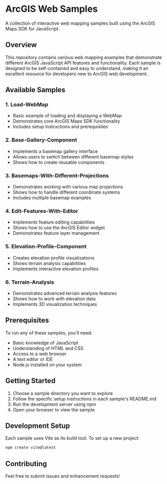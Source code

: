 # ArcGIS Web Samples

A collection of interactive web mapping samples built using the ArcGIS Maps SDK for JavaScript.

## Overview

This repository contains various web mapping examples that demonstrate different ArcGIS JavaScript API features and functionality. Each sample is designed to be self-contained and easy to understand, making it an excellent resource for developers new to ArcGIS web development.

## Available Samples

### 1. Load-WebMap
- Basic example of loading and displaying a WebMap
- Demonstrates core ArcGIS Maps SDK functionality
- Includes setup instructions and prerequisites

### 2. Base-Gallery-Component
- Implements a basemap gallery interface
- Allows users to switch between different basemap styles
- Shows how to create reusable components

### 3. Basemaps-With-Different-Projections
- Demonstrates working with various map projections
- Shows how to handle different coordinate systems
- Includes multiple basemap examples

### 4. Edit-Features-With-Editor
- Implements feature editing capabilities
- Shows how to use the ArcGIS Editor widget
- Demonstrates feature layer management

### 5. Elevation-Profile-Component
- Creates elevation profile visualizations
- Shows terrain analysis capabilities
- Implements interactive elevation profiles

### 6. Terrain-Analysis
- Demonstrates advanced terrain analysis features
- Shows how to work with elevation data
- Implements 3D visualization techniques

## Prerequisites

To run any of these samples, you'll need:

- Basic knowledge of JavaScript
- Understanding of HTML and CSS
- Access to a web browser
- A text editor or IDE
- Node.js installed on your system

## Getting Started

1. Choose a sample directory you want to explore
2. Follow the specific setup instructions in each sample's README.md
3. Run the development server using npm
4. Open your browser to view the sample

## Development Setup

Each sample uses Vite as its build tool. To set up a new project:

```bash
npm create vite@latest
```

## Contributing

Feel free to submit issues and enhancement requests!